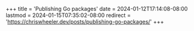 +++
title = 'Publishing Go packages'
date = 2024-01-12T17:14:08-08:00
lastmod = 2024-01-15T07:35:02-08:00
redirect = 'https://chriswheeler.dev/posts/publishing-go-packages/'
+++

